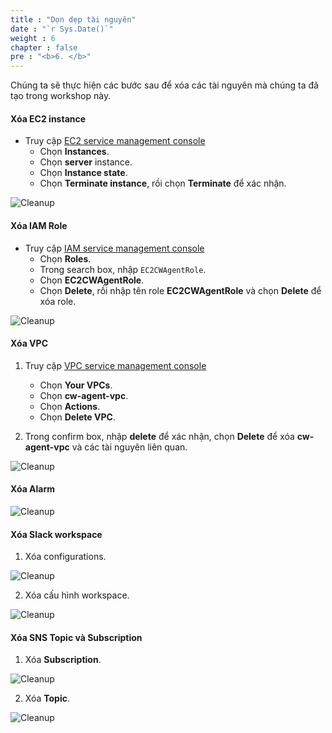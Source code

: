 ```yaml
---
title : "Dọn dẹp tài nguyên"
date : "`r Sys.Date()`"
weight : 6
chapter : false
pre : "<b>6. </b>"
---
```


Chúng ta sẽ thực hiện các bước sau để xóa các tài nguyên mà chúng ta đã tạo trong workshop này.

#### Xóa EC2 instance

- Truy cập [EC2 service management console](https://console.aws.amazon.com/ec2/v2/home)
  + Chọn **Instances**.
  + Chọn **server** instance.
  + Chọn **Instance state**.
  + Chọn **Terminate instance**, rồi chọn **Terminate** để xác nhận.

![Cleanup](/images/6-cleanup/001-cleanup.png)

#### Xóa IAM Role

- Truy cập [IAM service management console](https://console.aws.amazon.com/iamv2/home#/home)
  + Chọn **Roles**.
  + Trong search box, nhập `EC2CWAgentRole`.
  + Chọn **EC2CWAgentRole**.
  + Chọn **Delete**, rồi nhập tên role **EC2CWAgentRole** và chọn **Delete** để xóa role.

![Cleanup](/images/6-cleanup/002-cleanup.png)

#### Xóa VPC

1. Truy cập [VPC service management console](https://console.aws.amazon.com/vpc/home)
    + Chọn **Your VPCs**.
    + Chọn **cw-agent-vpc**.
    + Chọn **Actions**.
    + Chọn **Delete VPC**.

2. Trong confirm box, nhập **delete** để xác nhận, chọn **Delete** để xóa **cw-agent-vpc** và các tài nguyên liên quan.

![Cleanup](/images/6-cleanup/003-cleanup.png)

#### Xóa Alarm

![Cleanup](/images/6-cleanup/004-cleanup.png)

#### Xóa Slack workspace

1. Xóa configurations.

![Cleanup](/images/6-cleanup/005-cleanup.png)

2. Xóa cấu hình workspace.

![Cleanup](/images/6-cleanup/006-cleanup.png)

#### Xóa SNS Topic và Subscription

1. Xóa **Subscription**.

![Cleanup](/images/6-cleanup/007-cleanup.png)

2. Xóa **Topic**.

![Cleanup](/images/6-cleanup/008-cleanup.png)
